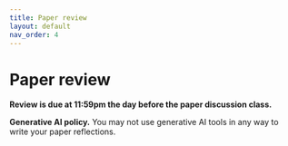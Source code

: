```yaml
---
title: Paper review
layout: default
nav_order: 4
---
```


# Paper review

**Review is due at 11:59pm the day before the paper discussion class.**

**Generative AI policy.** You may not use generative AI tools in any way to write your paper reflections.
